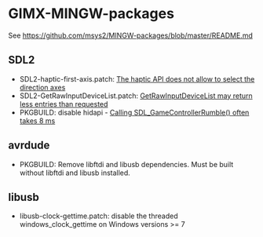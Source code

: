 GIMX-MINGW-packages
===================

See https://github.com/msys2/MINGW-packages/blob/master/README.md

## SDL2

* SDL2-haptic-first-axis.patch: [The haptic API does not allow to select the direction axes](https://bugzilla.libsdl.org/show_bug.cgi?id=3446)
* SDL2-GetRawInputDeviceList.patch: [GetRawInputDeviceList may return less entries than requested](https://bugzilla.libsdl.org/show_bug.cgi?id=4006)
* PKGBUILD: disable hidapi - [Calling SDL_GameControllerRumble() often takes 8 ms](https://bugzilla.libsdl.org/show_bug.cgi?id=4923)

## avrdude

* PKGBUILD: Remove libftdi and libusb dependencies. Must be built without libftdi and libusb installed.

## libusb

* libusb-clock-gettime.patch: disable the threaded windows\_clock\_gettime on Windows versions >= 7
